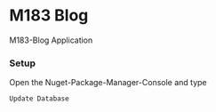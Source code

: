 # M183 Blog #

M183-Blog Application

### Setup ###

Open the Nuget-Package-Manager-Console and type

`Update Database`